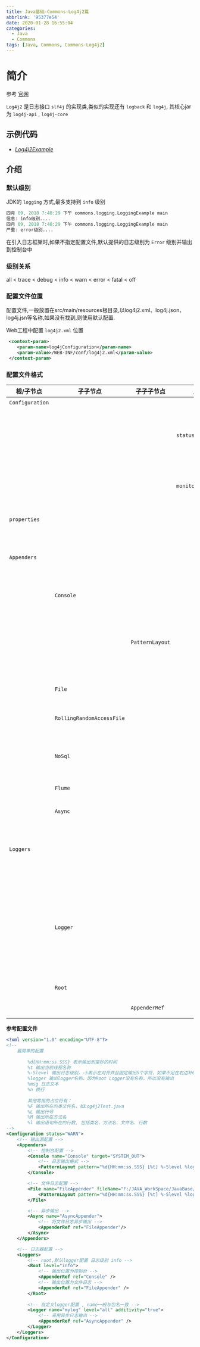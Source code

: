 ```yaml
---
title: Java基础-Commons-Log4j2篇
abbrlink: '95377e54'
date: 2020-01-28 16:55:04
categories:
  - Java
  - Commons
tags: [Java, Commons, Commons-Log4j2]
---
```




# 简介
参考 [官网](http://www.apache.org/)

`Log4j2` 是日志接口 `slf4j` 的实现类,类似的实现还有 `logback` 和 `log4j`, 其核心jar为 `log4j-api` , `log4j-core`

## 示例代码

- [*Log4j2Example*][1]



## 介绍

### 默认级别

JDK的 `logging` 方式,最多支持到 `info` 级别

```verilog
四月 09, 2018 7:48:29 下午 commons.logging.LoggingExample main
信息: info级别....
四月 09, 2018 7:48:29 下午 commons.logging.LoggingExample main
严重: error级别....
```

在引入日志框架时,如果不指定配置文件,默认提供的日志级别为 `Error` 级别并输出到控制台中



### 级别关系	

all < trace < debug < info < warn < error < fatal < off



### 配置文件位置

配置文件,一般放置在src/main/resources根目录,以log4j2.xml、log4j.json、log4j.jsn等名称,如果没有找到,则使用默认配置.

Web工程中配置 `log4j2.xml` 位置

```xml
 <context-param>  
    <param-name>log4jConfiguration</param-name>  
    <param-value>/WEB-INF/conf/log4j2.xml</param-value>  
 </context-param> 
```




### 配置文件格式

| 根/子节点       | 子子节点                  | 子子子节点      | 属性              | 说明                                                         |
| --------------- | ------------------------- | --------------- | ----------------- | ------------------------------------------------------------ |
| `Configuration` |                           |                 |                   | 根节点                                                       |
|                 |                           |                 | `status`          | 控制log4j2日志框架本身的日志级别                             |
|                 |                           |                 | `monitorInterval` | 每隔多少秒重新读取配置文件                                   |
| `properties`    |                           |                 |                   | 定义常量                                                     |
| `Appenders`     |                           |                 |                   | 输出源,指定输出的位置,有很多,且支持扩展                      |
|                 | `Console`                 |                 |                   | 控制台输出                                                   |
|                 |                           | `PatternLayout` |                   | 控制台或文件输出源中必须含有,指定输出的文件格式              |
|                 | `File`                    |                 |                   | 文件输出                                                     |
|                 | `RollingRandomAccessFile` |                 |                   | 文件输出,支持拆分文件                                        |
|                 | `NoSql`                   |                 |                   | 输出到非关系型数据库中                                       |
|                 | `Flume`                   |                 |                   | 输出到Apache Flume                                           |
|                 | `Async`                   |                 |                   | 异步输出                                                     |
| `Loggers`       |                           |                 |                   | 日志器 根日志器root和自定义日志器                            |
|                 | `Logger`                  |                 |                   | 自定义日志器  name属性为日志器命名,多以包名命名,配置不同的输出等级 |
|                 | `Root`                    |                 |                   | 默认配置信息                                                 |
|                 |                           | `AppenderRef`   |                   | 输出位置指定                                                 |

**参考配置文件**

```xml
<?xml version="1.0" encoding="UTF-8"?>
<!-- 
	最简单的配置
	
		%d{HH:mm:ss.SSS} 表示输出到毫秒的时间
		%t 输出当前线程名称
		%-5level 输出日志级别，-5表示左对齐并且固定输出5个字符，如果不足在右边补0
		%logger 输出logger名称，因为Root Logger没有名称，所以没有输出
		%msg 日志文本
		%n 换行
		
		其他常用的占位符有：
		%F 输出所在的类文件名，如Log4j2Test.java
		%L 输出行号
		%M 输出所在方法名
		%l 输出语句所在的行数, 包括类名、方法名、文件名、行数	
-->
<Configuration status="WARN">  
	<!-- 输出源配置 -->
    <Appenders>  
    	<!-- 控制台配置 -->
        <Console name="Console" target="SYSTEM_OUT">
        	<!-- 日志输出格式 -->  
            <PatternLayout pattern="%d{HH:mm:ss.SSS} [%t] %-5level %logger{36} - %msg%n" />  
        </Console>  

		<!-- 文件日志配置 -->
        <File name="FileAppender" fileName="F:/JAVA_WorkSpace/JavaBase/src/commons/log4j2/log4j2-01.log">  
            <PatternLayout pattern="%d{HH:mm:ss.SSS} [%t] %-5level %logger{36} - %msg%n" />  
        </File>  

        <!-- 异步输出 -->
        <Async name="AsyncAppender">
        	<!-- 将文件日志异步输出 -->
        	<AppenderRef ref="FileAppender"/>
        </Async>        
    </Appenders>  

	<!-- 日志器配置 -->
    <Loggers>  
    	<!-- root,默认logger配置 日志级别 info -->
        <Root level="info">
        	<!-- 输出位置为控制台 -->  
            <AppenderRef ref="Console" />  
            <!-- 输出位置为文件日志 -->
            <AppenderRef ref="FileAppender" />
        </Root>  
        
        <!-- 自定义logger配置 , name一般与包名一致 -->
        <Logger name="mylog" level="all" additivity="true">
        	<!-- 采用异步日志输出 -->  
            <AppenderRef ref="AsyncAppender" />  
        </Logger>        
    </Loggers>  
</Configuration>
```











[1]: https://github.com/jionjion/JAVA_WorkSpace/blob/master/JavaBase/src/commons/log4j2/Log4j2Example.java